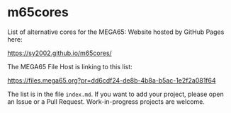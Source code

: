 # m65cores

List of alternative cores for the MEGA65: Website hosted by GitHub Pages here:

https://sy2002.github.io/m65cores/

The MEGA65 File Host is linking to this list:

https://files.mega65.org?pr=dd6cdf24-de8b-4b8a-b5ac-1e2f2a081f64

The list is in the file `index.md`. If you want to add your project, please open an Issue or a Pull Request. Work-in-progress projects are welcome.
